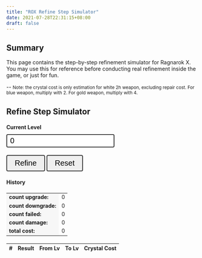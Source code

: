 ```yaml
---
title: "ROX Refine Step Simulator"
date: 2021-07-28T22:31:15+08:00
draft: false
---
```


## Summary

This page contains the step-by-step refinement simulator for Ragnarok X.
You may use this for reference before conducting real refinement inside the game, or just for fun.

--
<small>
Note: the crystal cost is only estimation for white 2h weapon, excluding repair cost.
For blue weapon, multiply with 2. For gold weapon, multiply with 4.
</small>

## Refine Step Simulator

<div class="_main">
  <div>
    <div class="input-group">
      <label>Current Level</label>
      <input id="input-lv" type="number" placeholder="base level" value="0">
    </div>
    <div class="input-group">
      <button id="btn-run">Refine</button>
      <button id="btn-reset">Reset</button>
    </div>
  </div>
  <div>
    <h4>History</h4>
    <table class="bold-first-td">
      <tr>
        <td>count upgrade:</td>
        <td id="text-upgrade">0</td>
      </tr>
      <tr>
        <td>count downgrade:</td>
        <td id="text-downgrade">0</td>
      </tr>
      <tr>
        <td>count failed:</td>
        <td id="text-failed">0</td>
      </tr>
      <tr>
        <td>count damage:</td>
        <td id="text-damage">0</td>
      </tr>
      <tr>
        <td>total cost:</td>
        <td id="text-cost">0</td>
      </tr>
    </table>
    <table id="table-history">
      <thead>
        <tr>
          <th>#</th>
          <th>Result</th>
          <th>From Lv</th>
          <th>To Lv</th>
          <th>Crystal Cost</th>
        </tr>
      </thead>
      <tbody id="table-history-tbody"></tbody>
    </table>
  </div>
</div>

<style>
  ._main {
    margin-top: 20px;
    margin-bottom: 20px;
  }

  ._main .input-group {
    margin-bottom: 20px;
  }

  ._main label {
    display: block;
    font-weight: bold;
    margin-bottom: 10px;
  }

  ._main input {
    font-size: 20px;
    border-radius: 4px;
    border: 2px solid #333;
    padding: 4px 8px;
  }

  ._main button {
    padding: 8px 20px;
    font-size: 20px;
    border-radius: 4px;
    border: 2px solid #333;
    cursor: pointer;
  }

  ._main button:active {
    background-color: #999;
  }

  ._main table {
    margin-top: 20px;
    margin-bottom: 20px;
  }

  ._main table td, th {
    font-size: 14px;
  }

  ._main table.bold-first-td td:first-child {
    font-weight: bold;
    background: rgba(0, 0, 0, 0.025);
  }

  #result, #result-placeholder-running {
    display: none;
  }
</style>

<script src="/rox-refine-step-simulator/script.js"></script>

